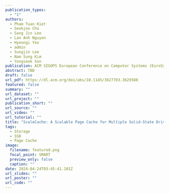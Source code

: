 ```yaml
---
publication_types:
  - "1"
authors:
  - Pham Tuan Kiet
  - Seokjoo Cho
  - Sang Jin Lee
  - Lan Anh Nguyen
  - Hyeongi Yeo
  - admin
  - Sungjin Lee
  - Nam Sung Kim
  - Yongseok Son
publication: ACM SIGOPS European Conference on Computer Systems (EuroSys)
abstract: TBD
draft: false
url_pdf: https://dl.acm.org/doi/abs/10.1145/3627703.3629588
featured: false
summary: ""
url_dataset: ""
url_project: ""
publication_short: ""
url_source: ""
url_video: ""
url_tutorial: ""
title: "ScaleCache: A Scalable Page Cache for Multiple Solid-State Drives"
tags:
  - Storage
  - SSD
  - Page Cache
image:
  filename: featured.png
  focal_point: SMART
  preview_only: false
  caption: ""
date: 2024-04-24T03:45:41.101Z
url_slides: ""
url_poster: ""
url_code: ""
---
```


